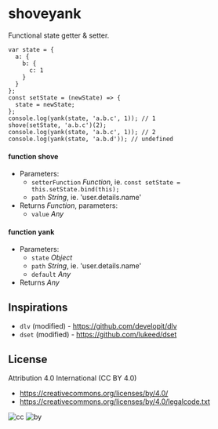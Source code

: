 # shoveyank
Functional state getter &amp; setter.

```
var state = {
  a: {
    b: {
      c: 1
    }
  }
};
const setState = (newState) => {
  state = newState;
};
console.log(yank(state, 'a.b.c', 1)); // 1
shove(setState, 'a.b.c')(2);
console.log(yank(state, 'a.b.c', 1)); // 2
console.log(yank(state, 'a.b.d')); // undefined
```

#### function **shove**
* Parameters:
  * `setterFunction` *Function*, ie. `const setState = this.setState.bind(this);`
  * `path` *String*, ie. 'user.details.name'
* Returns *Function*, parameters:
  * `value` *Any*

#### function **yank**
* Parameters:
  * `state` *Object*
  * `path` *String*, ie. 'user.details.name'
  * `default` *Any*
* Returns *Any*

## Inspirations

* `dlv` (modified) - https://github.com/developit/dlv
* `dset` (modified) - https://github.com/lukeed/dset

## License

Attribution 4.0 International (CC BY 4.0)

* https://creativecommons.org/licenses/by/4.0/
* https://creativecommons.org/licenses/by/4.0/legalcode.txt

![cc](https://creativecommons.org/images/deed/cc_blue_x2.png) ![by](https://creativecommons.org/images/deed/attribution_icon_blue_x2.png)
